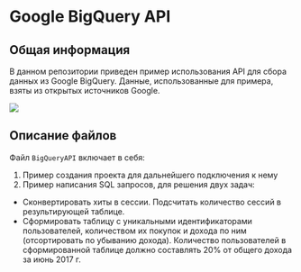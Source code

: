 # Google BigQuery API 

## Общая информация
В данном репозитории приведен пример использования API для сбора данных из Google BigQuery. Данные, использованные для примера, взяты из открытых источников Google. 




![](https://cdn.softwarereviews.com/production/logos/offering_score_snapshots/62129/original/google-bigquery.png?1648636245)


## Описание файлов
Файл `BigQueryAPI` включает в себя:
1. Пример создания проекта для дальнейшего подключения к нему
2. Пример написания SQL запросов, для решения двух задач:
- Сконвертировать хиты в сессии. Подсчитать количество сессий в результирующей таблице.
- Сформировать таблицу с уникальными идентификаторами пользователей, количеством их покупок и дохода по ним (отсортировать по убыванию дохода). Количество пользователей в сформированной таблице должно составлять 20% от общего дохода за июнь 2017 г.

